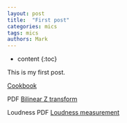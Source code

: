 ```yaml
---
layout: post
title:  "First post"
categories: mics
tags: mics
authors: Mark
---
```


* content
{:toc}

This is my first post.

[Cookbook](https://d9dd9dd9d.github.io/Audio-EQ-Cookbook/Cookbook.html)

PDF
[Bilinear Z transform](https://d9dd9dd9d.github.io/Audio-EQ-Cookbook/The-bilinear-z-transform_EarLevel-Engineering.pdf)



Loudness PDF
[Loudness measurement](https://d9dd9dd9d.github.io/Docs/audio/R-REC-BS.1770-4-201510-I!!PDF-E.pdf)